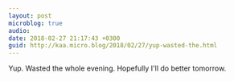 ```yaml
---
layout: post
microblog: true
audio: 
date: 2018-02-27 21:17:43 +0300
guid: http://kaa.micro.blog/2018/02/27/yup-wasted-the.html
---
```

Yup. Wasted the whole evening. Hopefully I'll do better tomorrow.
